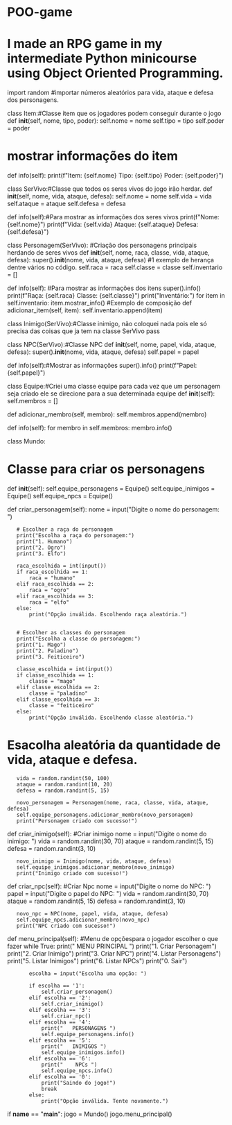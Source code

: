 # POO-game
# I made an RPG game in my intermediate Python minicourse using Object Oriented Programming.


import random #importar números aleatórios para vida, ataque e defesa dos personagens.

class Item:#Classe item que os jogadores podem conseguir durante o jogo
   def __init__(self, nome, tipo, poder):
       self.nome = nome
       self.tipo = tipo
       self.poder = poder

   # mostrar informações do item
   def info(self):
       print(f"Item: {self.nome}  Tipo: {self.tipo}  Poder: {self.poder}")

class SerVivo:#Classe que todos os seres vivos do jogo irão herdar.
   def __init__(self, nome, vida, ataque, defesa):
       self.nome = nome
       self.vida = vida
       self.ataque = ataque
       self.defesa = defesa

   def info(self):#Para mostrar as informações dos seres vivos
       print(f"Nome: {self.nome}")
       print(f"Vida: {self.vida}  Ataque: {self.ataque}  Defesa: {self.defesa}")

class Personagem(SerVivo): #Criação dos personagens principais herdando de seres vivos
   def __init__(self, nome, raca, classe, vida, ataque, defesa):
       super().__init__(nome, vida, ataque, defesa) #1 exemplo de herança dentre vários no código.
       self.raca = raca
       self.classe = classe
       self.inventario = []

   def info(self): #Para mostrar as informações dos itens
       super().info()
       print(f"Raça: {self.raca}  Classe: {self.classe}")
       print("Inventário:")
       for item in self.inventario:
           item.mostrar_info()
#Exemplo de composição
   def adicionar_item(self, item):
       self.inventario.append(item)

class Inimigo(SerVivo):#Classe inimigo, não coloquei nada pois ele só precisa das coisas que ja tem na classe SerVivo
   pass

class NPC(SerVivo):#Classe NPC
   def __init__(self, nome, papel, vida, ataque, defesa):
       super().__init__(nome, vida, ataque, defesa)
       self.papel = papel

   def info(self):#Mostrar as informações
       super().info()
       print(f"Papel: {self.papel}")

class Equipe:#Criei uma classe equipe para cada vez que um personagem seja criado ele se direcione para a sua determinada equipe
   def __init__(self):
       self.membros = []

   def adicionar_membro(self, membro):
       self.membros.append(membro)

   def info(self):
       for membro in self.membros:
           membro.info()


class Mundo:
   # Classe para criar os personagens
   def __init__(self):
       self.equipe_personagens = Equipe()
       self.equipe_inimigos = Equipe()
       self.equipe_npcs = Equipe()

   def criar_personagem(self):
       nome = input("Digite o nome do personagem: ")

       # Escolher a raça do personagem
       print("Escolha a raça do personagem:")
       print("1. Humano")
       print("2. Ogro")
       print("3. Elfo")

       raca_escolhida = int(input())
       if raca_escolhida == 1:
           raca = "humano"
       elif raca_escolhida == 2:
           raca = "ogro"
       elif raca_escolhida == 3:
           raca = "elfo"
       else:
           print("Opção inválida. Escolhendo raça aleatória.")


       # Escolher as classes do personagem
       print("Escolha a classe do personagem:")
       print("1. Mago")
       print("2. Paladino")
       print("3. Feiticeiro")

       classe_escolhida = int(input())
       if classe_escolhida == 1:
           classe = "mago"
       elif classe_escolhida == 2:
           classe = "paladino"
       elif classe_escolhida == 3:
           classe = "feiticeiro"
       else:
           print("Opção inválida. Escolhendo classe aleatória.")

# Esacolha aleatória da quantidade de vida, ataque e defesa.
       vida = random.randint(50, 100)
       ataque = random.randint(10, 20)
       defesa = random.randint(5, 15)

       novo_personagem = Personagem(nome, raca, classe, vida, ataque, defesa)
       self.equipe_personagens.adicionar_membro(novo_personagem)
       print("Personagem criado com sucesso!")

   def criar_inimigo(self): #Criar inimigo
       nome = input("Digite o nome do inimigo: ")
       vida = random.randint(30, 70)
       ataque = random.randint(5, 15)
       defesa = random.randint(3, 10)

       novo_inimigo = Inimigo(nome, vida, ataque, defesa)
       self.equipe_inimigos.adicionar_membro(novo_inimigo)
       print("Inimigo criado com sucesso!")

   def criar_npc(self): #Criar Npc
       nome = input("Digite o nome do NPC: ")
       papel = input("Digite o papel do NPC: ")
       vida = random.randint(30, 70)
       ataque = random.randint(5, 15)
       defesa = random.randint(3, 10)

       novo_npc = NPC(nome, papel, vida, ataque, defesa)
       self.equipe_npcs.adicionar_membro(novo_npc)
       print("NPC criado com sucesso!")

   def menu_principal(self): #Menu de opçõespara o jogador escolher o que fazer
       while True:
           print("   MENU PRINCIPAL ")
           print("1. Criar Personagem")
           print("2. Criar Inimigo")
           print("3. Criar NPC")
           print("4. Listar Personagens")
           print("5. Listar Inimigos")
           print("6. Listar NPCs")
           print("0. Sair")

           escolha = input("Escolha uma opção: ")

           if escolha == '1':
               self.criar_personagem()
           elif escolha == '2':
               self.criar_inimigo()
           elif escolha == '3':
               self.criar_npc()
           elif escolha == '4':
               print("   PERSONAGENS ")
               self.equipe_personagens.info()
           elif escolha == '5':
               print("   INIMIGOS ")
               self.equipe_inimigos.info()
           elif escolha == '6':
               print("    NPCs ")
               self.equipe_npcs.info()
           elif escolha == '0':
               print("Saindo do jogo!")
               break
           else:
               print("Opção inválida. Tente novamente.")

if __name__ == "__main__":
   jogo = Mundo()
   jogo.menu_principal()


